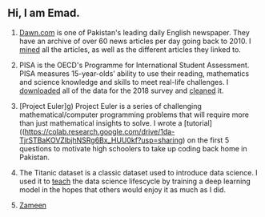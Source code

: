 ## Hi, I am Emad.


1. [Dawn.com](http://www.dawn.com) is one of Pakistan's leading daily English newspaper. They have an archive of over 60 news articles per day going back to 2010. I   [mined](https://colab.research.google.com/drive/14Frh3Yq33bXFHG0fRT8xx05hRckbzwrA?usp=sharing)
 all the articles, as well as the different articles they linked to.
2. PISA is the OECD's Programme for International Student Assessment. PISA measures 15-year-olds’ ability to use their reading, mathematics and science knowledge and skills to meet real-life challenges. I [downloaded](https://colab.research.google.com/drive/1HM6oFJGMCbxvTB4XR3pnzTSWp1bvxTjJ?usp=sharing) all of the data for the 2018 survey and [cleaned](https://colab.research.google.com/drive/1nlmt00FGexRnwYCqXEHAcfSxCgQgR1we?usp=sharing) it.

3. [Project Euler]g) Project Euler is a series of challenging mathematical/computer programming problems that will require more than just mathematical insights to solve. I wrote a [tutorial]((https://colab.research.google.com/drive/1da-TjrSTBaKOVZlbjhNSRg6Bx_HUU0kf?usp=sharing) on the first 5 questions to motivate high schoolers to take up coding back home in Pakistan.


4. The Titanic dataset is a classic dataset used to introduce data science. I used it to [teach](https://colab.research.google.com/drive/1grXmv8FX9u2acqSb_3YcjpRT1x63RMsB?usp=sharing) the data science lifescycle by training a deep learning model in the hopes that others would enjoy it as much as I did.


5. [Zameen](https://colab.research.google.com/drive/19F_uixZ0DyFFxUx8aoOOCbPWowq0b0tT?usp=sharing)



 

